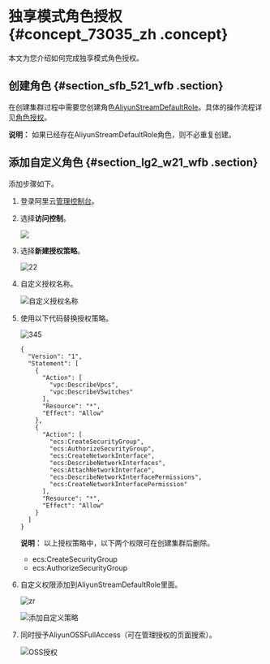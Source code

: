 # 独享模式角色授权 {#concept_73035_zh .concept}

本文为您介绍如何完成独享模式角色授权。

## 创建角色 {#section_sfb_521_wfb .section}

在创建集群过程中需要您创建角色[AliyunStreamDefaultRole](https://help.aliyun.com/document_detail/62460.html?spm=a2c4g.11174283.6.568.QDSmet)。具体的操作流程详见[角色授权](https://help.aliyun.com/document_detail/62460.html)。

**说明：** 如果已经存在AliyunStreamDefaultRole角色，则不必重复创建。

## 添加自定义角色 {#section_lg2_w21_wfb .section}

添加步骤如下。

1.  登录阿里云[管理控制台](https://home.console.aliyun.com)。
2.  选择**访问控制**。

    ![](http://static-aliyun-doc.oss-cn-hangzhou.aliyuncs.com/assets/img/40825/154330192632350_zh-CN.png)

3.  选择**新建授权策略**。

    ![22](http://docs-aliyun.cn-hangzhou.oss.aliyun-inc.com/assets/pic/73035/cn_zh/1528341259436/33.png)

4.  自定义授权名称。

    ![自定义授权名称](http://docs-aliyun.cn-hangzhou.oss.aliyun-inc.com/assets/pic/73035/cn_zh/1539508508600/duxiangjiqun2.png)

5.  使用以下代码替换授权策略。

    ![345](http://docs-aliyun.cn-hangzhou.oss.aliyun-inc.com/assets/pic/73035/cn_zh/1528341346454/55.png)

    ```language-html
    {
      "Version": "1",
      "Statement": [
        {
          "Action": [
            "vpc:DescribeVpcs",
            "vpc:DescribeVSwitches"
          ],
          "Resource": "*",
          "Effect": "Allow"
        },
        {
          "Action": [
            "ecs:CreateSecurityGroup",
            "ecs:AuthorizeSecurityGroup",
            "ecs:CreateNetworkInterface",
            "ecs:DescribeNetworkInterfaces",
            "ecs:AttachNetworkInterface",
            "ecs:DescribeNetworkInterfacePermissions",
            "ecs:CreateNetworkInterfacePermission"
          ],
          "Resource": "*",
          "Effect": "Allow"
        }
      ]
    }
    
    ```

    **说明：** 以上授权策略中，以下两个权限可在创建集群后删除。

    -   ecs:CreateSecurityGroup
    -   ecs:AuthorizeSecurityGroup
6.  自定义权限添加到AliyunStreamDefaultRole里面。

    ![zr](http://docs-aliyun.cn-hangzhou.oss.aliyun-inc.com/assets/pic/73035/cn_zh/1534401499896/%E5%9B%BE%E7%89%87.png)

    ![添加自定义策略](http://docs-aliyun.cn-hangzhou.oss.aliyun-inc.com/assets/pic/73035/cn_zh/1528341443847/77.png)

7.  同时授予AliyunOSSFullAccess（可在管理授权的页面搜索）。

    ![OSS授权](http://docs-aliyun.cn-hangzhou.oss.aliyun-inc.com/assets/pic/73035/cn_zh/1528341511288/88.png)


